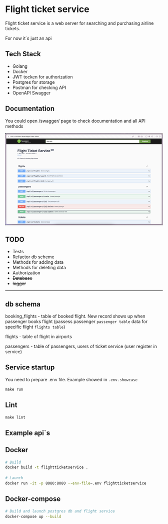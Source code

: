 # Flight ticket service

Flight ticket service is a web server for searching and purchasing airline tickets.

For now it`s just an api

## Tech Stack

* Golang
* Docker
* JWT tocken for authorization
* Postgres for storage
* Postman for checking API
* OpenAPI Swagger

## Documentation

You could open /swagger/ page to check documentation and all API methods

![Swagger view](pictures/swagger.png?raw=true "Documentation page for an API")

## TODO

* Tests
* Refactor db scheme
* Methods for adding data
* Methods for deleting data
* ~~Authorization~~
* ~~Database~~
* ~~logger~~

---

## db schema

booking_flights - table of booked flight. New record shows up when passenger books flight
(passess passenger `passenger table` data for specific flight `flights table`)

flights - table of flight in airports

passengers - table of passengers, users of ticket service
(user register in service)

## Service startup

You need to prepare .env file. Example showed in `.env.showcase`

```cmd
make run
```

## Lint

```cmd
make lint
```

## Example api`s

## Docker

```bash
# Build
docker build -t flightticketservice .

# Launch
docker run -it -p 8080:8080 --env-file=.env flightticketservice
```

## Docker-compose

```bash
# Build and launch postgres db and flight service
docker-compose up --build
```
